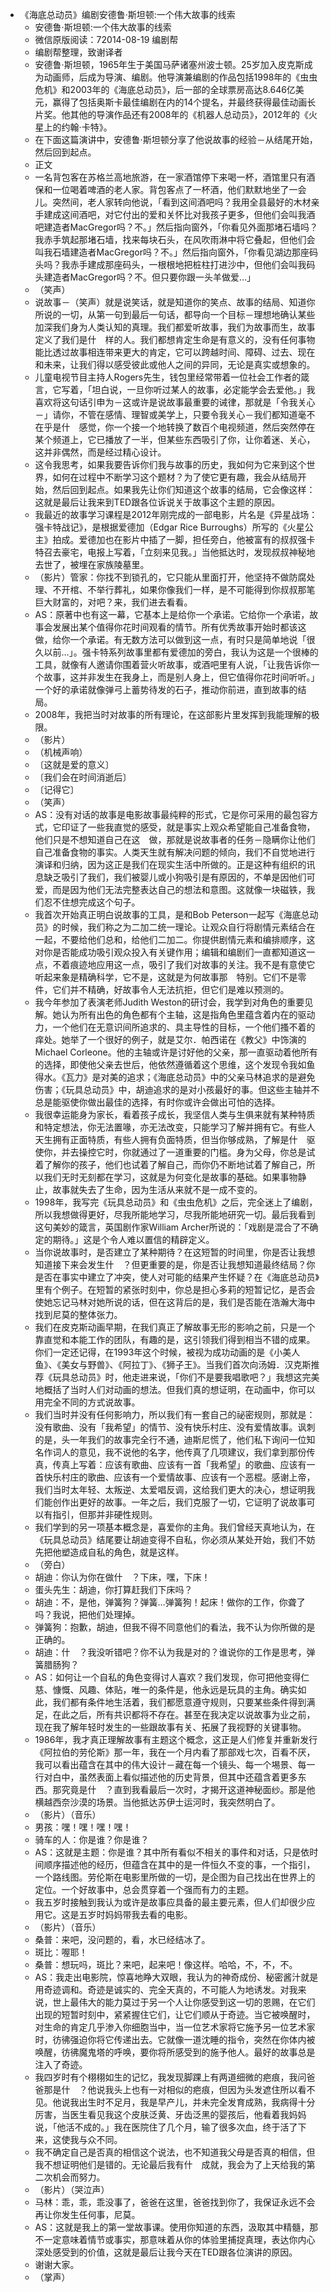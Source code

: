 - 《海底总动员》编剧安德鲁·斯坦顿:一个伟大故事的线索
    - 安德鲁·斯坦顿:一个伟大故事的线索
    - 微信原版阅读：72014-08-19 编剧帮
    - 编剧帮整理，致谢译者
    - 安德鲁·斯坦顿，1965年生于美国马萨诸塞州波士顿。25岁加入皮克斯成为动画师，后成为导演、编剧。他导演兼编剧的作品包括1998年的《虫虫危机》和2003年的《海底总动员》，后一部的全球票房高达8.646亿美元，赢得了包括奥斯卡最佳编剧在内的14个提名，并最终获得最佳动画长片奖。他其他的导演作品还有2008年的《机器人总动员》，2012年的《火星上的约翰·卡特》。
    - 在下面这篇演讲中，安德鲁·斯坦顿分享了他说故事的经验－从结尾开始，然后回到起点。
    - 正文
    - 一名背包客在苏格兰高地旅游，在一家酒馆停下来喝一杯，酒馆里只有酒保和一位喝着啤酒的老人家。背包客点了一杯酒，他们默默地坐了一会儿。突然间，老人家转向他说，「看到这间酒吧吗？我用全县最好的木材亲手建成这间酒吧，对它付出的爱和关怀比对我孩子更多，但他们会叫我酒吧建造者MacGregor吗？不。」然后指向窗外，「你看见外面那堵石墙吗？我赤手筑起那堵石墙，找来每块石头，在风吹雨淋中将它叠起，但他们会叫我石墙建造者MacGregor吗？不。」然后指向窗外，「你看见湖边那座码头吗？我赤手建成那座码头，一根根地把桩柱打进沙中，但他们会叫我码头建造者MacGregor吗？不。但只要你跟一头羊做爱…」
    - （笑声）
    - 说故事－（笑声）就是说笑话，就是知道你的笑点、故事的结局、知道你所说的一切，从第一句到最后一句话，都导向一个目标－理想地确认某些加深我们身为人类认知的真理。我们都爱听故事，我们为故事而生，故事定义了我们是什　样的人。我们都想肯定生命是有意义的，没有任何事物能比透过故事相连带来更大的肯定，它可以跨越时间、障碍、过去、现在和未来，让我们得以感受彼此或他人之间的异同，无论是真实或想象的。
    - 儿童电视节目主持人Rogers先生，钱包里经常带着一位社会工作者的箴言，它写着，「坦白说，一旦你听过某人的故事，必定能学会去爱他。」我喜欢将这句话引申为－这或许是说故事最重要的诫律，那就是「令我关心－」请你，不管在感情、理智或美学上，只要令我关心－我们都知道毫不在乎是什　感觉，你一个接一个地转换了数百个电视频道，然后突然停在某个频道上，它已播放了一半，但某些东西吸引了你，让你着迷、关心，这并非偶然，而是经过精心设计。
    - 这令我思考，如果我要告诉你们我与故事的历史，我如何为它来到这个世界，如何在过程中不断学习这个题材？为了使它更有趣，我会从结局开始，然后回到起点。如果我先让你们知道这个故事的结局，它会像这样：这就是最后让我来到TED跟各位诉说关于故事这个主题的原因。
    - 我最近的故事学习课程是2012年刚完成的一部电影，片名是《异星战场：强卡特战记》，是根据爱德加（Edgar Rice Burroughs）所写的《火星公主》拍成。爱德加也在影片中插了一脚，担任旁白，他被富有的叔叔强卡特召去豪宅，电报上写着，「立刻来见我。」当他抵达时，发现叔叔神秘地去世了，被埋在家族陵墓里。
    - （影片）管家：你找不到锁孔的，它只能从里面打开，他坚持不做防腐处理、不开棺、不举行葬礼，如果你像我们一样，是不可能得到你叔叔那笔巨大财富的，对吧？来，我们进去看看。
    - AS：原著中也有这一幕，它基本上是给你一个承诺。它给你一个承诺，故事会发展出某个值得你花时间观看的情节。所有优秀故事开始时都该这　做，给你一个承诺。有无数方法可以做到这一点，有时只是简单地说「很久以前…」。强卡特系列故事里都有爱德加的旁白，我认为这是一个很棒的工具，就像有人邀请你围着营火听故事，或酒吧里有人说，「让我告诉你一个故事，这并非发生在我身上，而是别人身上，但它值得你花时间听听。」一个好的承诺就像弹弓上蓄势待发的石子，推动你前进，直到故事的结局。
    - 2008年，我把当时对故事的所有理论，在这部影片里发挥到我能理解的极限。
    - （影片）
    - （机械声响）
    - 〔这就是爱的意义〕
    - 〔我们会在时间消逝后〕
    - 〔记得它〕
    - （笑声）
    - AS：没有对话的故事是电影故事最纯粹的形式，它是你可采用的最包容方式，它印证了一些我直觉的感受，就是事实上观众希望能自己准备食物，他们只是不想知道自己在这　做，那就是说故事者的任务－隐瞒你让他们自己准备食物的事实。人类天生就有解决问题的倾向，我们不自觉地进行演译和归纳，因为这正是我们在现实生活中所做的。正是这种有组织的讯息缺乏吸引了我们，我们被婴儿或小狗吸引是有原因的，不单是因他们可爱，而是因为他们无法完整表达自己的想法和意图。这就像一块磁铁，我们忍不住想完成这个句子。
    - 我首次开始真正明白说故事的工具，是和Bob Peterson一起写《海底总动员》的时候，我们称之为二加二统一理论。让观众自行将剧情元素结合在一起，不要给他们总和，给他们二加二。你提供剧情元素和编排顺序，这对你是否能成功吸引观众投入有关键作用；编辑和编剧们一直都知道这一点，不着痕迹地应用这一点，吸引了我们对故事的关注。我不是有意使它听起来象是精确科学，它不是，这就是为何故事那　特别。它们不是零件，它们并不精确，好故事令人无法抗拒，但它们是难以预测的。
    - 我今年参加了表演老师Judith Weston的研讨会，我学到对角色的重要见解。她认为所有出色的角色都有个主轴，这是指角色里蕴含着内在的驱动力，一个他们在无意识间所追求的、具主导性的目标，一个他们搔不着的痒处。她举了一个很好的例子，就是艾尔．帕西诺在《教父》中饰演的Michael Corleone。他的主轴或许是讨好他的父亲，那一直驱动着他所有的选择，即使他父亲去世后，他依然遵循着这个思维，这个发现令我如鱼得水。《瓦力》是对美的追求；《海底总动员》中的父亲马林追求的是避免伤害；《玩具总动员》中，胡迪追求的是对小孩最好的事。但这些主轴并不总是能驱使你做出最佳的选择，有时你或许会做出可怕的选择。
    - 我很幸运能身为家长，看着孩子成长，我坚信人类与生俱来就有某种特质和特定想法，你无法置喙，亦无法改变，只能学习了解并拥有它。有些人天生拥有正面特质，有些人拥有负面特质，但当你够成熟，了解是什　驱使你，并去操控它时，你就通过了一道重要的门槛。身为父母，你总是试着了解你的孩子，他们也试着了解自己，而你仍不断地试着了解自己，所以我们无时无刻都在学习，这就是为何变化是故事的基础。如果事物静止，故事就失去了生命，因为生活从来就不是一成不变的。
    - 1998年，我写完《玩具总动员》和《虫虫危机》之后，完全迷上了编剧，所以我想做得更好，尽我所能地学习，尽我所能地研究一切。最后我看到这句美妙的箴言，英国剧作家William Archer所说的：「戏剧是混合了不确定的期待。」这是个令人难以置信的精辟定义。
    - 当你说故事时，是否建立了某种期待？在这短暂的时间里，你是否让我想知道接下来会发生什　？但更重要的是，你是否让我想知道最终结局？你是否在事实中建立了冲突，使人对可能的结果产生怀疑？在《海底总动员》里有个例子。在短暂的紧张时刻中，你总是担心多莉的短暂记忆，是否会使她忘记马林对她所说的话，但在这背后的是，我们是否能在浩瀚大海中找到尼莫的整体张力。
    - 我们在皮克斯动画早期，在我们真正了解故事无形的影响之前，只是一个靠直觉和本能工作的团队，有趣的是，这引领我们得到相当不错的成果。你们一定还记得，在1993年这个时候，被视为成功动画的是《小美人鱼》、《美女与野兽》、《阿拉丁》、《狮子王》。当我们首次向汤姆．汉克斯推荐《玩具总动员》时，他走进来说，「你们不是要我唱歌吧？」我想这完美地概括了当时人们对动画的想法。但我们真的想证明，在动画中，你可以用完全不同的方式说故事。
    - 我们当时并没有任何影响力，所以我们有一套自己的祕密规则，那就是：没有歌曲、没有「我希望」的情节、没有快乐村庄、没有爱情故事。讽刺的是，头一年我们的故事完全行不通，迪斯尼慌了，他们私下询问一位知名作词人的意见，我不说他的名字，他传真了几项建议，我们拿到那份传真，传真上写着：应该有歌曲、应该有一首「我希望」的歌曲、应该有一首快乐村庄的歌曲、应该有一个爱情故事、应该有一个恶棍。感谢上帝，我们当时太年轻、太叛逆、太爱唱反调，这给我们更大的决心，想证明我们能创作出更好的故事。一年之后，我们克服了一切，它证明了说故事可以有指引，但那并非硬性规则。
    - 我们学到的另一项基本概念是，喜爱你的主角。我们曾经天真地认为，在《玩具总动员》结尾要让胡迪变得不自私，你必须从某处开始，我们不妨先把他塑造成自私的角色，就是这样。
    - （旁白）
    - 胡迪：你认为你在做什　？下床，嘿，下床！
    - 蛋头先生：胡迪，你打算赶我们下床吗？
    - 胡迪：不，是他，弹簧狗？弹簧…弹簧狗！起床！做你的工作，你聋了吗？我说，把他们处理掉。
    - 弹簧狗：抱歉，胡迪，但我不得不同意他们的看法，我不认为你所做的是正确的。
    - 胡迪：什　？我没听错吧？你不认为我是对的？谁说你的工作是思考，弹簧腊肠狗？
    - AS：如何让一个自私的角色变得讨人喜欢？我们发现，你可把他变得仁慈、慷慨、风趣、体贴，唯一的条件是，他永远是玩具的主角。确实如此，我们都有条件地生活着，我们都愿意遵守规则，只要某些条件得到满足，在此之后，所有共识都将不存在。甚至在我决定以说故事为业之前，现在我了解年轻时发生的一些跟故事有关、拓展了我视野的关键事物。
    - 1986年，我才真正理解故事有主题这个概念，这正是人们修复并重新发行《阿拉伯的劳伦斯》那一年，我在一个月内看了那部戏七次，百看不厌，我可以看出蕴含在其中的伟大设计－藏在每一个镜头、每一个埸景、每一行对白中，虽然表面上看似描述他的历史背景，但其中还蕴含着更多东西。那究竟是什　？直到我看最后一次时，才揭开这道神秘面纱。那是他横越西奈沙漠的场景。当他抵达苏伊士运河时，我突然明白了。
    - （影片）（音乐）
    - 男孩：嘿！嘿！嘿！嘿！
    - 骑车的人：你是谁？你是谁？
    - AS：这就是主题：你是谁？其中所有看似不相关的事件和对话，只是依时间顺序描述他的经历，但蕴含在其中的是一件恒久不变的事，一个指引，一个路线图。劳伦斯在电影里所做的一切，是企图为自己找出在世界上的定位。一个好故事中，总会贯穿着一个强而有力的主题。
    - 我五岁时接触到我认为或许是故事应具备的最主要元素，但人们却很少应用它。这是五岁时妈妈带我去看的电影。
    - （影片）（音乐）
    - 桑普：来吧，没问题的，看，水已经结冰了。
    - 斑比：喔耶！
    - 桑普：想玩吗，斑比？来吧，起来吧！像这样。哈哈，不，不，不。
    - AS：我走出电影院，惊喜地睁大双眼，我认为的神奇成份、秘密酱汁就是用奇迹调和。奇迹是诚实的、完全天真的，不可能人为地诱发。对我来说，世上最伟大的能力莫过于另一个人让你感受到这一切的恩赐，在它们出现的短暂时刻中，紧紧握住它们，让它们顺从于奇迹。当它被唤醒时，对生命的肯定几乎渗入你细胞当中，当一位艺术家将它施予另一位艺术家时，彷彿强迫你将它传递出去。它就像一道沈睡的指令，突然在你体内被唤醒，彷彿魔鬼塔的呼唤，要你将所感受到的施予他人。最好的故事总是注入了奇迹。
    - 我四岁时有个栩栩如生的记忆，我发现脚踝上有两道细微的疤痕，我问爸爸那是什　？他说我头上也有一对相似的疤痕，但因为头发遮住所以看不见。他说我出生时不足月，我是早产儿，并未完全发育成熟，我病得十分厉害，当医生看见我这个皮肤泛黄、牙齿泛黑的婴孩后，他看着我妈妈说，「他活不成的。」我在医院住了几个月，输了很多次血，终于活了下来，这使我与众不同。
    - 我不确定自己是否真的相信这个说法，也不知道我父母是否真的相信，但我不想证明他们是错的。无论最后我有什　成就，我会为了上天给我的第二次机会而努力。
    - （影片）（哭泣声）
    - 马林：乖，乖，乖没事了，爸爸在这里，爸爸找到你了，我保证永远不会再让你发生任何事，尼莫。
    - AS：这就是我上的第一堂故事课。使用你知道的东西，汲取其中精髓，那不一定意味着情节或事实，那意味着从你的体验里捕捉真理，表达你内心深处感受到的价值，这就是最后让我今天在TED跟各位演讲的原因。
    - 谢谢大家。
    - （掌声）
